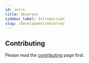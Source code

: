 ```yaml
---
id: intro
title: Observes
sidebar_label: Introduction
slug: /development/observes
---
```


## Contributing

Please read the
[contributing](/development/contributing) page first.
